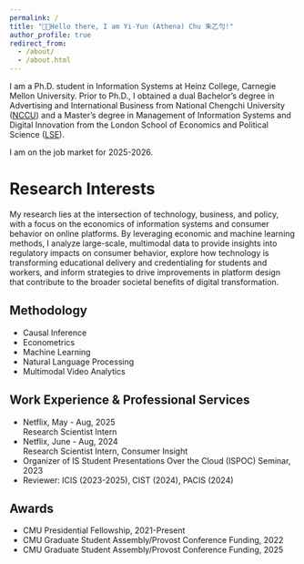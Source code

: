 ```yaml
---
permalink: /
title: "👋🏻Hello there, I am Yi-Yun (Athena) Chu 朱乙勻!"
author_profile: true
redirect_from: 
  - /about/
  - /about.html
---
```


I am a Ph.D. student in Information Systems at Heinz College, Carnegie Mellon University. Prior to Ph.D., I obtained a dual Bachelor’s degree in Advertising and International Business from National Chengchi University ([NCCU](https://www.nccu.edu.tw)) and a Master’s degree in Management of Information Systems and Digital Innovation from the London School of Economics and Political Science ([LSE](https://www.lse.ac.uk)).

I am on the job market for 2025-2026.

Research Interests
======
My research lies at the intersection of technology, business, and policy, with a focus on the economics of information systems and consumer behavior on online platforms. By leveraging economic and machine learning methods, I analyze large-scale, multimodal data to provide insights into regulatory impacts on consumer behavior, explore how technology is transforming educational delivery and credentialing for students and workers, and inform strategies to drive improvements in platform design that contribute to the broader societal benefits of digital transformation.

Methodology
------
- Causal Inference
- Econometrics
- Machine Learning
- Natural Language Processing
- Multimodal Video Analytics

Work Experience & Professional Services
------
- Netflix, May - Aug, 2025 <br/>
  Research Scientist Intern
- Netflix, June - Aug, 2024 <br/>
  Research Scientist Intern, Consumer Insight
- Organizer of IS Student Presentations Over the Cloud (ISPOC) Seminar, 2023
- Reviewer: ICIS (2023-2025), CIST (2024), PACIS (2024)

Awards
------
- CMU Presidential Fellowship, 2021-Present
- CMU Graduate Student Assembly/Provost Conference Funding, 2022
- CMU Graduate Student Assembly/Provost Conference Funding, 2025